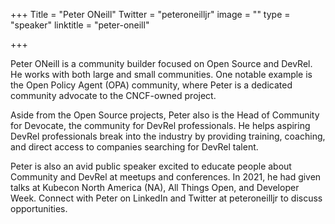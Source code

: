 +++
Title = "Peter ONeill"
Twitter = "peteroneilljr"
image = ""
type = "speaker"
linktitle = "peter-oneill"

+++

Peter ONeill is a community builder focused on Open Source and DevRel. He works with both large and small communities. One notable example is the Open Policy Agent (OPA) community, where Peter is a dedicated community advocate to the CNCF-owned project. 

Aside from the Open Source projects, Peter also is the Head of Community for Devocate, the community for DevRel professionals. He helps aspiring DevRel professionals break into the industry by providing training, coaching, and direct access to companies searching for DevRel talent.

Peter is also an avid public speaker excited to educate people about Community and DevRel at meetups and conferences. In 2021, he had given talks at Kubecon North America (NA), All Things Open, and Developer Week. Connect with Peter on LinkedIn and Twitter at peteroneilljr to discuss opportunities.
